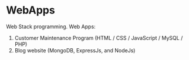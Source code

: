 # WebApps
Web Stack programming. 
Web Apps:
1. Customer Maintenance Program (HTML / CSS / JavaScript / MySQL / PHP)
2. Blog website (MongoDB, ExpressJs, and NodeJs)
